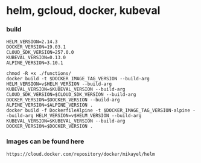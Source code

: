 # helm, gcloud, docker, kubeval
    
### build
    HELM_VERSION=2.14.3
    DOCKER_VERSION=19.03.1
    CLOUD_SDK_VERSION=257.0.0
    KUBEVAL_VERSION=0.13.0
    ALPINE_VERSION=3.10.1
	
    chmod -R +x ./functions/
    docker build -t $DOCKER_IMAGE_TAG_VERSION --build-arg HELM_VERSION=v$HELM_VERSION --build-arg KUBEVAL_VERSION=$KUBEVAL_VERSION --build-arg CLOUD_SDK_VERSION=$CLOUD_SDK_VERSION --build-arg DOCKER_VERSION=$DOCKER_VERSION --build-arg ALPINE_VERSION=$ALPINE_VERSION .
    docker build -f DockerfileAlpine -t $DOCKER_IMAGE_TAG_VERSION-alpine --build-arg HELM_VERSION=v$HELM_VERSION --build-arg KUBEVAL_VERSION=$KUBEVAL_VERSION --build-arg DOCKER_VERSION=$DOCKER_VERSION .
 
    
### Images can be found here 
    https://cloud.docker.com/repository/docker/mikayel/helm




